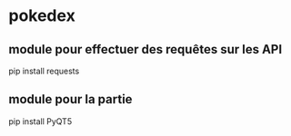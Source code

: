 # pokedex

## module pour effectuer des requêtes sur les API

pip install requests

## module pour la partie

pip install PyQT5
